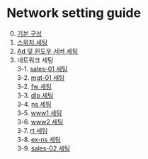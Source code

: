 # Network setting guide
0. [기본 구성](default-setting.md)
1. [스위치 세팅](switch-setting.md)
2. [Ad 및 윈도우 서버 세팅](window-server-setting.md)
3. 네트워크 세팅 <br>
  3-1. [sales-01 세팅](./network-setting/sales-01.md) <br>
  3-2. [mgt-01 세팅](./network-setting/mgt-01.md) <br>
  3-2. [fw 세팅](./network-setting/fw.md) <br>
  3-3. [dlp 세팅](./network-setting/dlp.md) <br>
  3-4. [ns 세팅](./network-setting/ns.md) <br>
  3-5. [www1 세팅](./network-setting/www1.md) <br>
  3-6. [www2 세팅](./network-setting/www2.md) <br>
  3-7. [rt 세팅](./network-setting/rt.md) <br>
  3-8. [ex-ns 세팅](./network-setting/ex-ns.md) <br>
  3-9. [sales-02 세팅](./network-setting/sales-02.md) <br>
